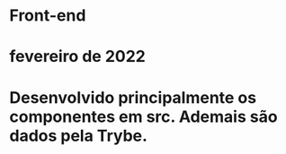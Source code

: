 # Front-end

# fevereiro de 2022

# Desenvolvido principalmente os componentes em src. Ademais são dados pela Trybe.